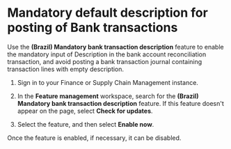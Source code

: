 # Mandatory default description for posting of Bank transactions

Use the **(Brazil) Mandatory bank transaction description** feature to enable the mandatory input of Description in the bank account reconciliation transaction, and avoid posting a bank transaction journal containing transaction lines with empty description.

1.  Sign in to your Finance or Supply Chain Management instance.

2.  In the **Feature management** workspace, search for the **(Brazil) Mandatory bank transaction description** feature. If this feature doesn't appear on the page, select **Check for updates**.

3.  Select the feature, and then select **Enable now**.

Once the feature is enabled, if necessary, it can be disabled.
